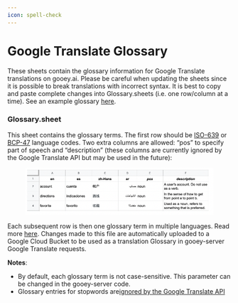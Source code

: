 ```yaml
---
icon: spell-check
---
```


# Google Translate Glossary



These sheets contain the glossary information for Google Translate translations on gooey.ai. Please be careful when updating the sheets since it is possible to break translations with incorrect syntax. It is best to copy and paste complete changes into Glossary.sheets (i.e. one row/column at a time). See an example glossary [here](https://docs.google.com/spreadsheets/d/1IRHKcOC86oZXwMB0hR7eej7YVg5kUHpriZymwYQcQX4/edit#gid=0).

### Glossary.sheet <a href="#ggm07dbcp5ot" id="ggm07dbcp5ot"></a>

This sheet contains the glossary terms. The first row should be [ISO-639](https://wikipedia.org/wiki/ISO_639) or [BCP-47](https://tools.ietf.org/html/bcp47) language codes. Two extra columns are allowed: “pos” to specify part of speech and “description” (these columns are currently ignored by the Google Translate API but may be used in the future):

<figure><img src="../../.gitbook/assets/0 (1) (1) (1).png" alt=""><figcaption></figcaption></figure>

Each subsequent row is then one glossary term in multiple languages. Read more [here](https://cloud.google.com/translate/docs/advanced/glossary#translate_v3_translate_text_with_glossary-drest). Changes made to this file are automatically uploaded to a Google Cloud Bucket to be used as a translation Glossary in gooey-server Google Translate requests.

**Notes**:

* By default, each glossary term is not case-sensitive. This parameter can be changed in the gooey-server code.
* Glossary entries for stopwords are[ignored by the Google Translate API](https://cloud.google.com/translate/docs/advanced/stopwords)
